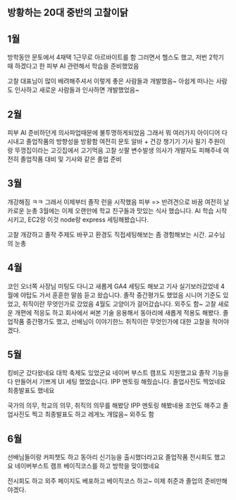 

## 방황하는 20대 중반의 고찰이닭

## 1월
방학동안 문토에서 4재택 1근무로 아르바이트를 함
그러면서 헬스도 했고, 저번 2학기때 하겠다고 한 피부 AI 관련해서 학습을 준비했었음

고찰
대표님이 많이 배려해주셔서 이렇게 좋은 사람들과 개발했음~
아쉽게 떠나는 사람도 인사하고 새로운 사람들과 인사하면 개발했었음~
## 2월
피부 AI 준비하던게 의사파업때문에 불투명하게되었음
그래서 뭐 여러가지 아이디어 다시내고 졸업작품의 방향성을 방황함
여전히 문토 알바 + 건강 챙기기
기사 필기
주원이랑 뚜껑집이라는 고깃집에서 고기먹음
고찰
싯팔 변수발생 의사가 개발자도 피해주네  여전히 졸업작품 대비 및 기사와 같은 졸업 준비

## 3월
개강해짐 ㅋㅋ
그래서 이제부터 졸작 런을 시작했음
피부 => 반려견으로 바꿈
여전히 날카로운 눈총
3월에는 이제 오랜만에 학교 친구들과 맛있는 식사 했습니다.
AI 학습 시작 시키고, EC2랑 이것 node랑 express 세팅해봤습니다.

고찰
개강하고 졸작 주제도 바꾸고
환경도 직접세팅해보는 좀 경험해보는 시간. 교수님의 눈총
## 4월

코인 오너쪽 사장님 미팅도 다니고 새롭게 GA4 세팅도 해보고
기사 실기보러갔었네
4월에 야탑도 가서 훈훈한 말씀 듣고 왔습니다.
졸작 중간평가도 했었음
시니어 기준도 있었고, 취직이란 무엇인가로 갔었음
4월도 고양이가 걸어갔습니다.
외주도 함~
고찰
새로운 개편에 적응도 하고 회사에서 써본 기술 응용해서 동아리에 새롭게 적용도 해봤다.
졸업작품 중간평가도 했고, 선배님이 이야기한느 취직이란 무엇인가에 대한 고찰을 적어야겠다.


## 5월
킹비군 갔다왔네요
대학 축제도 있었군요
네이버 부스트 캠프도 지원했고요
졸작 기능을 다 만들어서 기쁘게 UI 세팅 했었습니다.
IPP 멘토링 해줬습니다. 
졸업사진도 찍었네요
최종발표도 했네요

국가의 의무, 학교의 의무, 취직의 의무를 해봤당
IPP 멘토링 해봤네용 조언도 해주고 졸업사진도 찍고 최종발표도 하고 레게노 개많음~
외주도 함
## 6월 
선배님들이랑 커피챗도 하고
동아리 신기능을 출시했더라고요
졸업작품 전시회도 했고요
네이버부스트 캠프 베이직코스를 하고 방학을 맞이했네요

전시회도 하고 외주 페이지도 베포하고 베이직코스 하고~ 이제 취준과 졸업의 준비만해야겠다.

